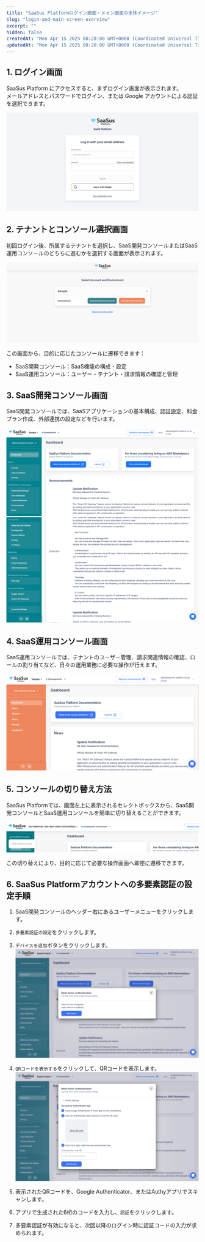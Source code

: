 ```yaml
---
title: "SaaSus Platformログイン画面・メイン画面の全体イメージ"
slug: "login-and-main-screen-overview"
excerpt: ""
hidden: false
createdAt: "Mon Apr 15 2025 08:20:00 GMT+0000 (Coordinated Universal Time)"
updatedAt: "Mon Apr 15 2025 08:20:00 GMT+0000 (Coordinated Universal Time)"
---
```


## 1. ログイン画面

SaaSus Platform にアクセスすると、まずログイン画面が表示されます。  
メールアドレスとパスワードでログイン、または Google アカウントによる認証を選択できます。

![ログイン画面](/ja/img/part-3/login-and-main-screen-overview/login.png)

## 2. テナントとコンソール選択画面

初回ログイン後、所属するテナントを選択し、SaaS開発コンソールまたはSaaS運用コンソールのどちらに進むかを選択する画面が表示されます。

![テナントとコンソール選択画面](/ja/img/part-3/login-and-main-screen-overview/select-environment.png)

この画面から、目的に応じたコンソールに遷移できます：

- SaaS開発コンソール：SaaS機能の構成・設定
- SaaS運用コンソール：ユーザー・テナント・請求情報の確認と管理


## 3. SaaS開発コンソール画面

SaaS開発コンソールでは、SaaSアプリケーションの基本構成、認証設定、料金プラン作成、外部連携の設定などを行います。

![開発コンソール画面_1](/ja/img/part-3/login-and-main-screen-overview/saas-development-console-01.png)
![開発コンソール画面_2](/ja/img/part-3/login-and-main-screen-overview/saas-development-console-02.png)


## 4. SaaS運用コンソール画面

SaaS運用コンソールでは、テナントのユーザー管理、請求関連情報の確認、ロールの割り当てなど、日々の運用業務に必要な操作が行えます。

![運用コンソール画面](/ja/img/part-3/login-and-main-screen-overview/saas-operation-console.png)

## 5. コンソールの切り替え方法

SaaSus Platformでは、画面左上に表示されるセレクトボックスから、SaaS開発コンソールとSaaS運用コンソールを簡単に切り替えることができます。

![コンソール切り替え](/ja/img/part-3/login-and-main-screen-overview/console-switching.png)

この切り替えにより、目的に応じて必要な操作画面へ即座に遷移できます。

## 6. SaaSus Platformアカウントへの多要素認証の設定手順

1. SaaS開発コンソールのヘッダー右にあるユーザーメニューをクリックします。
2. `多要素認証の設定`をクリックします。
3. `デバイスを追加`ボタンをクリックします。  
   ![multi-factor-authentication-1](/ja/img/part-3/login-and-main-screen-overview/multi-factor-authentication-1.png)

4. `QRコードを表示する`をクリックして、QRコードを表示します。  
   ![multi-factor-authentication-2](/ja/img/part-3/login-and-main-screen-overview/multi-factor-authentication-2.png)

5. 表示されたQRコードを、Google Authenticator、またはAuthyアプリでスキャンします。

6. アプリで生成された6桁のコードを入力し、`認証`をクリックします。

7. 多要素認証が有効になると、次回以降のログイン時に認証コードの入力が求められます。